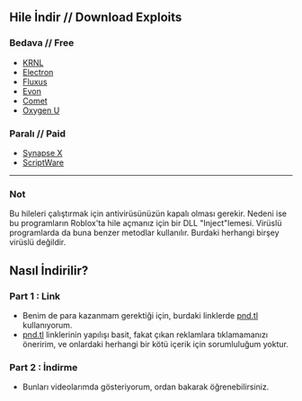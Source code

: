 ## Hile İndir // Download Exploits
### Bedava // Free
- [KRNL](https://pnd.fyi/QbUP1c)
- [Electron](https://pnd.fyi/ljVWch)
- [Fluxus](https://pnd.fyi/5Lyq)
- [Evon](https://acn.vin/Aoyr)
- [Comet](https://pnd.fyi/E5GwF8)
- [Oxygen U](https://pnd.one/xGcEg)
### Paralı // Paid
- [Synapse X](https://x.synapse.to)
- [ScriptWare](https://script-ware.com)
---------------------------------------------------------------------

### Not
Bu hileleri çalıştırmak için antivirüsünüzün kapalı olması gerekir. Nedeni ise bu programların Roblox'ta hile açmanız için bir DLL "Inject"lemesi. Virüslü programlarda da buna benzer metodlar kullanılır. Burdaki herhangi birşey virüslü değildir.

## Nasıl İndirilir?
### Part 1 : Link
- Benim de para kazanmam gerektiği için, burdaki linklerde [pnd.tl](https://www.pnd.tl/ref/NikoNiyazi) kullanıyorum. 
- [pnd.tl](https://www.pnd.tl/ref/NikoNiyazi) linklerinin yapılışı basit, fakat çıkan reklamlara tıklamamanızı öneririm, ve onlardaki herhangi bir kötü içerik için sorumluluğum yoktur.
### Part 2 : İndirme
- Bunları videolarımda gösteriyorum, ordan bakarak öğrenebilirsiniz.
